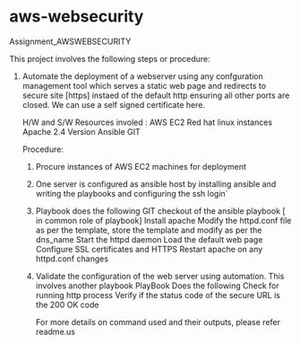# aws-websecurity
Assignment_AWSWEBSECURITY

This project involves the following steps or procedure:

1) Automate the deployment of a webserver using any confguration management tool which serves a static web page and redirects to secure site [https] instaed of the default http ensuring all other ports are closed. We can use a self signed certificate here.

    H/W and S/W Resources involed : 
      AWS EC2 Red hat linux instances
      Apache 2.4 Version 
      Ansible
      GIT
      
      
    Procedure:
      1) Procure instances of AWS EC2 machines for deployment
      2) One server is configured as ansible host by installing ansible and writing the playbooks and configuring the ssh login`
      3) Playbook does the following
          GIT checkout of the ansible playbook [ in common role of playbook]
          Install apache
          Modify the httpd.conf file as per the template, store the template and modify as per the dns_name
          Start the httpd daemon
          Load the default web page 
          Configure SSL certificates and HTTPS
          Restart apache on any httpd.conf changes
      4) Validate the configuration of the web server using automation. This involves another playbook
          PlayBook Does the following
          Check for running http process
          Verify if the status code of the secure URL is the 200 OK code
          
          For more details on command used and their outputs, please refer readme.us
          
         
            
          
        
        
        
      
    
